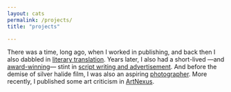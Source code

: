 ```yaml
---
layout: cats
permalink: /projects/
title: "projects"

---
```

There was a time, long ago, when I worked in publishing, and back then I also dabbled in [literary translation](http://www.acantilado.es/persona/david-horacio-colmenares/). Years later, I also had a short-lived —and [award-winning](http://www.revistapantalla.com/festival/ganadores/2012/comerciales.php)— stint in [script writing and advertisement](http://jakob.mx). And before the demise of silver halide film, I was also an aspiring [photographer](https://davidcolmenares.carbonmade.com). More recently, I published some art criticism in [ArtNexus](http://www.artnexus.com).
